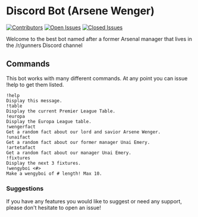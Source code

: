 # Discord Bot (Arsene Wenger)

[![Contributors][contributors-shield]][contributors-url]
[![Open Issues][open-issues-shield]][open-issues-url]
[![Closed Issues][closed-issues-shield]][closed-issues-url]

Welcome to the best bot named after a former Arsenal manager that lives in the /r/gunners Discord channel

## Commands

This bot works with many different commands. At any point you can issue !help to get them listed.

```
!help
Display this message.
!table
Display the current Premier League Table.
!europa
Display the Europa League table.
!wengerfact
Get a random fact about our lord and savior Arsene Wenger.
!unaifact
Get a random fact about our former manager Unai Emery.
!artetafact
Get a random fact about our manager Unai Emery.
!fixtures
Display the next 3 fixtures.
!wengyboi <#>
Make a wengyboi of # length! Max 10.
```

### Suggestions

If you have any features you would like to suggest or need any support, please don't hesitate to open an issue!

<!-- MARKDOWN LINKS & IMAGES -->
[contributors-shield]: https://img.shields.io/github/contributors/AndyReifman/ArseneWenger.svg?style=for-the-badge
[contributors-url]: https://github.com/AndyReifman/ArseneWenger/graphs/contributors
[forks-shield]: https://img.shields.io/github/forks/othneildrew/Best-README-Template.svg?style=for-the-badge
[forks-url]: https://github.com/othneildrew/Best-README-Template/network/members
[stars-shield]: https://img.shields.io/github/stars/othneildrew/Best-README-Template.svg?style=for-the-badge
[stars-url]: https://github.com/othneildrew/Best-README-Template/stargazers
[open-issues-shield]: https://img.shields.io/github/issues/AndyReifman/ArseneWenger.svg?style=for-the-badge
[open-issues-url]: https://github.com/AndyReifman/ArseneWenger/issues
[closed-issues-shield]: https://img.shields.io/github/issues-closed/AndyReifman/ArseneWenger.svg?style=for-the-badge
[closed-issues-url]: https://github.com/AndyReifman/ArseneWenger/issues?state=closed
[license-shield]: https://img.shields.io/github/license/AndyReifman/ArseneWenger.svg?style=for-the-badge
[license-url]: https://github.com/AndyReifman/ArseneWenger/blob/main/LICENSE
